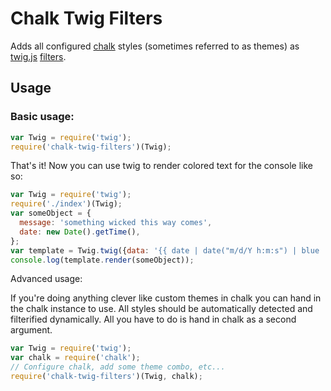 # Chalk Twig Filters

Adds all configured [chalk](https://www.npmjs.org/package/chalk) styles (sometimes
referred to as themes) as [twig.js](https://www.npmjs.org/package/twig) [filters](http://twig.sensiolabs.org/doc/tags/filter.html).

## Usage

### Basic usage:

````javascript
var Twig = require('twig');
require('chalk-twig-filters')(Twig);
````

That's it! Now you can use twig to render colored text for the console like so:

````javascript
var Twig = require('twig');
require('./index')(Twig);
var someObject = {
  message: 'something wicked this way comes',
  date: new Date().getTime(),
};
var template = Twig.twig({data: '{{ date | date("m/d/Y h:m:s") | blue | underline}}: {{ message | cyan }}'});
console.log(template.render(someObject));
````

Advanced usage:

If you're doing anything clever like custom themes in chalk you can hand in the chalk instance to use.  All styles should be automatically detected and filterified dynamically. All you have to do is hand in chalk as a second argument.

````javascript
var Twig = require('twig');
var chalk = require('chalk');
// Configure chalk, add some theme combo, etc...
require('chalk-twig-filters')(Twig, chalk);
````
